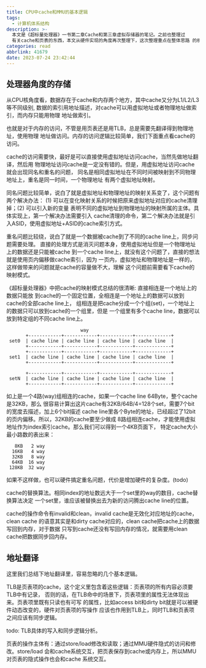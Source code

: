 ```yaml
---
title: CPU中cache和MMU的基本逻辑
tags:
  - 计算机体系结构
description: >-
  本文是《超标量处理器》一书第二章Cache和第三章虚拟存储器的笔记。之前也整理过
  有关cache和页表的东西，本文从硬件实现的角度再次整理下，这次整理重点在整体思路 的梳理。
categories: read
abbrlink: 41679
date: 2023-07-24 23:42:44
---
```


处理器角度的存储
-----------------

从CPU核角度看，数据存在于cache和内存两个地方，其中cache又分为L1/L2/L3等不同级别,
数据的索引用地址描述，对cache可以用虚拟地址或者物理地址做索引，而内存只能用物理
地址做索引。

也就是对于内存的访问，不管是用页表还是用TLB，总是需要先翻译得到物理地址，使用物理
地址做访问。内存的访问逻辑比较简单，我们下面重点看cache的访问。

cache的访问需要快，最好是可以直接使用虚拟地址访问cache，当然先做地址翻译，然后用
物理地址访问cache是一定没有错的。但是，用虚拟地址访问cache就会出现同名和重名的问题，
同名是相同虚拟地址在不同时间被映射到不同物理地址上，重名是同一时间，一个物理地址
有两个虚拟地址映射。

同名问题比较简单，说白了就是虚拟地址和物理地址的映射关系变了，这个问题有两个解决办法：
(1) 可以在变化映射关系的时候把原来虚拟地址对应的cache清理掉；(2) 可以引入新的变量
表明不同的虚拟地址到物理地址的映射所属的主体。具体实现上，第一个解决办法需要引入
cache清理的命令，第二个解决办法就是引入ASID，使用虚拟地址+ASID的cache索引方式。

重名问题比较绕，说白了就是一个数据被cache到了不同的cache line上，同步问题需要处理。
直接的处理方式是消灭问题本身，使用虚拟地址但是一个物理地址上的数据还是只能被cache
到一个cache line上，就没有这个问题了，直接的想法就是使用页内偏移做cache索引，因为
一页内，虚拟地址和物理地址是一样的，这样做带来的问题就是cache的容量做不大，理解
这个问题前需要看下cache的映射模式。

《超标量处理器》中把cache的映射模式总结的很清晰: 直接相连是一个地址上的数据只能放
到cache的一个固定位置，全相连是一个地址上的数据可以放到cache的全部cache line上，
组相连是把cache分成一个个组(set)，一个地址上的数据只可以放到cache的一个组里，但是
一个组里有多个cache line，数据可以放到特定组的不同cache line上。

```
                           way
       +------------+------------+------------+-------------+
 set0  | cache line | cache line | cache line | cache line  |
       +------------+------------+------------+-------------+
       +------------+------------+------------+-------------+
 set1  | cache line | cache line | cache line | cache line  |
       +------------+------------+------------+-------------+

       +------------+------------+------------+-------------+
 setN  | cache line | cache line | cache line | cache line  |
       +------------+------------+------------+-------------+
```
如上是一个4路(way)组相连的cache，如果一个cache line 64Byte，整个cache是32KB，那么
很容易计算出这片cache有32KB/64B/4=128个set，需要7个bit的宽度去描述，加上6个bit描述
cache line里各个Byte的地址，已经超过了12bit的页内偏移。所以，32KB的cache要至少做成
8路组相连cache，才能使用虚拟地址作为index索引cache。那么我们可以得到一个4KB页面下，
特定cache大小最小路数的表出来：
```
   8KB   2 way
  16KB   4 way
  32KB   8 way
  64KB  16 way
 128KB  32 way
```
如果不这样做，也可以硬件搞定重名问题，代价是增加硬件的复杂度。(todo)

cache的替换算法。相同index的地址数远大于一个set里的way的数目，cache替换算法决定
一个set里，谁应该被替换出去为新的访问腾出cache line的位置。

cache的操作命令有invalid和clean，invalid cache是无效化对应地址的cache，clean cache
的语意其实是和dirty cache对应的，clean cache把cache上的数据写回到内存，对于数据
只写到cache还没有写回内存的情况，就需要用clean cache把数据同步回内存。

地址翻译
---------

这里我们总结下地址翻译里，容易忽略的几个基本逻辑。

TLB是页表项的cache，这个定义里包含着这些逻辑：页表项的所有内容必须要TLB中有记录，
否则的话，在TLB命中的场景下，页表项里的属性无法体现出来。页表项里既有只读也有可写
的属性，比如access bit和dirty bit就是可以被硬件动态改变的，硬件对页表项的写操作
应该也作用到TLB上，同时TLB和页表项之间应该有同步逻辑。

todo: TLB具体的写入和同步逻辑分析。

页表的操作主体有：通过store/load修改和读取；通过MMU硬件隐式的访问和修改。store/load
会和cache系统交互，把页表保存到cache或内存上，所以MMU对页表的隐式操作也会和cache
系统交互。

